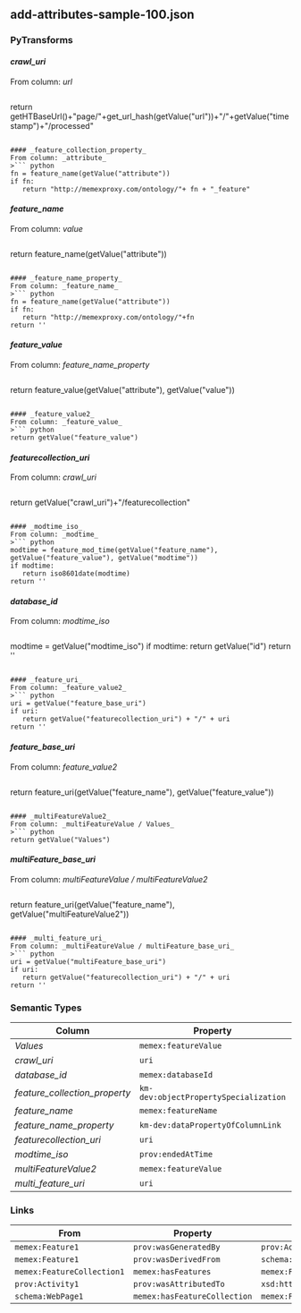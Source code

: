 ## add-attributes-sample-100.json

### PyTransforms
#### _crawl_uri_
From column: _url_
>``` python
return getHTBaseUrl()+"page/"+get_url_hash(getValue("url"))+"/"+getValue("timestamp")+"/processed"
```

#### _feature_collection_property_
From column: _attribute_
>``` python
fn = feature_name(getValue("attribute"))
if fn:
   return "http://memexproxy.com/ontology/"+ fn + "_feature"
```

#### _feature_name_
From column: _value_
>``` python
return feature_name(getValue("attribute"))
```

#### _feature_name_property_
From column: _feature_name_
>``` python
fn = feature_name(getValue("attribute"))
if fn:
   return "http://memexproxy.com/ontology/"+fn
return ''
```

#### _feature_value_
From column: _feature_name_property_
>``` python
return feature_value(getValue("attribute"), getValue("value"))
```

#### _feature_value2_
From column: _feature_value_
>``` python
return getValue("feature_value")
```

#### _featurecollection_uri_
From column: _crawl_uri_
>``` python
return getValue("crawl_uri")+"/featurecollection"
```

#### _modtime_iso_
From column: _modtime_
>``` python
modtime = feature_mod_time(getValue("feature_name"), getValue("feature_value"), getValue("modtime"))
if modtime:
   return iso8601date(modtime)
return ''
```

#### _database_id_
From column: _modtime_iso_
>``` python
modtime = getValue("modtime_iso")
if modtime:
  return getValue("id")
return ''
```

#### _feature_uri_
From column: _feature_value2_
>``` python
uri = getValue("feature_base_uri")
if uri:
   return getValue("featurecollection_uri") + "/" + uri
return ''
```

#### _feature_base_uri_
From column: _feature_value2_
>``` python
return feature_uri(getValue("feature_name"), getValue("feature_value"))
```

#### _multiFeatureValue2_
From column: _multiFeatureValue / Values_
>``` python
return getValue("Values")
```

#### _multiFeature_base_uri_
From column: _multiFeatureValue / multiFeatureValue2_
>``` python
return feature_uri(getValue("feature_name"), getValue("multiFeatureValue2"))
```

#### _multi_feature_uri_
From column: _multiFeatureValue / multiFeature_base_uri_
>``` python
uri = getValue("multiFeature_base_uri")
if uri:
   return getValue("featurecollection_uri") + "/" + uri
return ''
```


### Semantic Types
| Column | Property | Class |
|  ----- | -------- | ----- |
| _Values_ | `memex:featureValue` | `memex:Feature1`|
| _crawl_uri_ | `uri` | `schema:WebPage1`|
| _database_id_ | `memex:databaseId` | `prov:Activity1`|
| _feature_collection_property_ | `km-dev:objectPropertySpecialization` | `memex:FeatureCollection1`|
| _feature_name_ | `memex:featureName` | `memex:Feature1`|
| _feature_name_property_ | `km-dev:dataPropertyOfColumnLink` | `memex:Feature1`|
| _featurecollection_uri_ | `uri` | `memex:FeatureCollection1`|
| _modtime_iso_ | `prov:endedAtTime` | `prov:Activity1`|
| _multiFeatureValue2_ | `memex:featureValue` | `memex:Feature1`|
| _multi_feature_uri_ | `uri` | `memex:Feature1`|


### Links
| From | Property | To |
|  --- | -------- | ---|
| `memex:Feature1` | `prov:wasGeneratedBy` | `prov:Activity1`|
| `memex:Feature1` | `prov:wasDerivedFrom` | `schema:WebPage1`|
| `memex:FeatureCollection1` | `memex:hasFeatures` | `memex:Feature1`|
| `prov:Activity1` | `prov:wasAttributedTo` | `xsd:http://dig.isi.edu/ht/data/software/extractor/ist/attributes/version/unknown`|
| `schema:WebPage1` | `memex:hasFeatureCollection` | `memex:FeatureCollection1`|
